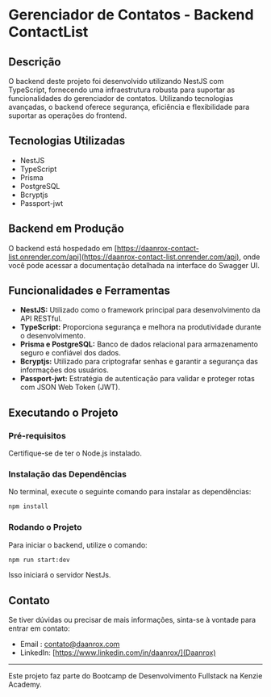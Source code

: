 # Gerenciador de Contatos - Backend ContactList

## Descrição
O backend deste projeto foi desenvolvido utilizando NestJS com TypeScript, fornecendo uma infraestrutura robusta para suportar as funcionalidades do gerenciador de contatos. Utilizando tecnologias avançadas, o backend oferece segurança, eficiência e flexibilidade para suportar as operações do frontend.

## Tecnologias Utilizadas
- NestJS
- TypeScript
- Prisma
- PostgreSQL
- Bcryptjs
- Passport-jwt

## Backend em Produção
O backend está hospedado em [https://daanrox-contact-list.onrender.com/api](https://daanrox-contact-list.onrender.com/api), onde você pode acessar a documentação detalhada na interface do Swagger UI.

## Funcionalidades e Ferramentas
- **NestJS:** Utilizado como o framework principal para desenvolvimento da API RESTful.
- **TypeScript:** Proporciona segurança e melhora na produtividade durante o desenvolvimento.
- **Prisma e PostgreSQL:** Banco de dados relacional para armazenamento seguro e confiável dos dados.
- **Bcryptjs:** Utilizado para criptografar senhas e garantir a segurança das informações dos usuários.
- **Passport-jwt:** Estratégia de autenticação para validar e proteger rotas com JSON Web Token (JWT).

## Executando o Projeto

### Pré-requisitos
Certifique-se de ter o Node.js instalado.

### Instalação das Dependências
No terminal, execute o seguinte comando para instalar as dependências:

```bash
npm install
```

### Rodando o Projeto
Para iniciar o backend, utilize o comando: 

```bash
npm run start:dev
```
Isso iniciará o servidor NestJs.

## Contato
Se tiver dúvidas ou precisar de mais informações, sinta-se à vontade para entrar em contato:
- Email : [contato@daanrox.com](mailto:contato@daanrox.com)
- LinkedIn: [https://www.linkedin.com/in/daanrox/](Daanrox)

--- 

Este projeto faz parte do Bootcamp de Desenvolvimento Fullstack na Kenzie Academy.